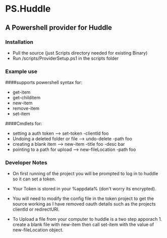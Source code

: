# PS.Huddle

## A Powershell provider for Huddle


### Installation
- Pull the source (just Scripts directory needed for existing Binary)
- Run /scripts/ProviderSetup.ps1 in the scripts folder 

### Example use

####supports powershell syntax for:
* get-item
* get-childitem
* new-item
* remove-item
* set-item

####Cmdlets for:
* setting a auth token --> set-token -clientId foo
* Undoing a deleted folder or file --> undo-delete -path foo
* creating a blank item --> new-item -title foo -desc bar
* pointing to a path for upload --> new-fileLocation -path foo

### Developer Notes

* On first running of the project you will be prompted to log in to huddle so it can set a token. 

* Your Token is stored in your %appdata% (don't worry its encrypted).

* You will need to modify the config file in the token project to get the source working as I have removed
oauth details such as the projects clientId or redirectURI.

* To Upload a file from your computer to huddle is a two step apporach 1. create a blank file with new-item then
call set-item with the value of new-fileLocation object.




